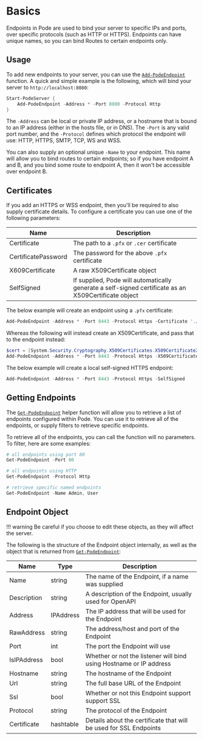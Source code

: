 # Basics

Endpoints in Pode are used to bind your server to specific IPs and ports, over specific protocols (such as HTTP or HTTPS). Endpoints can have unique names, so you can bind Routes to certain endpoints only.

## Usage

To add new endpoints to your server, you can use the [`Add-PodeEndpoint`](../../../Functions/Core/Add-PodeEndpoint) function. A quick and simple example is the following, which will bind your server to `http://localhost:8080`:

```powershell
Start-PodeServer {
    Add-PodeEndpoint -Address * -Port 8080 -Protocol Http
}
```

The `-Address` can be local or private IP address, or a hostname that is bound to an IP address (either in the hosts file, or in DNS). The `-Port` is any valid port number, and the `-Protocol` defines which protocol the endpoint will use: HTTP, HTTPS, SMTP, TCP, WS and WSS.

You can also supply an optional unique `-Name` to your endpoint. This name will allow you to bind routes to certain endpoints; so if you have endpoint A and B, and you bind some route to endpoint A, then it won't be accessible over endpoint B.

## Certificates

If you add an HTTPS or WSS endpoint, then you'll be required to also supply certificate details. To configure a certificate you can use one of the following parameters:

| Name | Description |
| ---- | ----------- |
| Certificate | The path to a `.pfx` or `.cer` certificate |
| CertificatePassword | The password for the above `.pfx` certificate |
| X609Certificate | A raw X509Certificate object |
| SelfSigned | If supplied, Pode will automatically generate a self-signed certificate as an X509Certificate object |

The below example will create an endpoint using a `.pfx` certificate:

```powershell
Add-PodeEndpoint -Address * -Port 8443 -Protocol Https -Certificate './certs/example.pfx' -CertificatePassword 'hunter2'
```

Whereas the following will instead create an X509Certificate, and pass that to the endpoint instead:

```powershell
$cert = [System.Security.Cryptography.X509Certificates.X509Certificate2]::new('./certs/example.cer')
Add-PodeEndpoint -Address * -Port 8443 -Protocol Https -X509Certificate $cert
```

The below example will create a local self-signed HTTPS endpoint:

```powershell
Add-PodeEndpoint -Address * -Port 8443 -Protocol Https -SelfSigned
```

## Getting Endpoints

The [`Get-PodeEndpoint`](../../../Functions/Core/Get-PodeEndpoint) helper function will allow you to retrieve a list of endpoints configured within Pode. You can use it to retrieve all of the endpoints, or supply filters to retrieve specific endpoints.

To retrieve all of the endpoints, you can call the function will no parameters. To filter, here are some examples:

```powershell
# all endpoints using port 80
Get-PodeEndpoint -Port 80

# all endpoints using HTTP
Get-PodeEndpoint -Protocol Http

# retrieve specific named endpoints
Get-PodeEndpoint -Name Admin, User
```

## Endpoint Object

!!! warning
    Be careful if you choose to edit these objects, as they will affect the server.

The following is the structure of the Endpoint object internally, as well as the object that is returned from [`Get-PodeEndpoint`](../../../Functions/Core/Get-PodeEndpoint):

| Name | Type | Description |
| ---- | ---- | ----------- |
| Name | string | The name of the Endpoint, if a name was supplied |
| Description | string | A description of the Endpoint, usually used for OpenAPI |
| Address | IPAddress | The IP address that will be used for the Endpoint |
| RawAddress | string | The address/host and port of the Endpoint |
| Port | int | The port the Endpoint will use |
| IsIPAddress | bool | Whether or not the listener will bind using Hostname or IP address |
| Hostname | string | The hostname of the Endpoint |
| Url | string | The full base URL of the Endpoint |
| Ssl | bool | Whether or not this Endpoint support support SSL |
| Protocol | string | The protocol of the Endpoint |
| Certificate | hashtable | Details about the certificate that will be used for SSL Endpoints |
